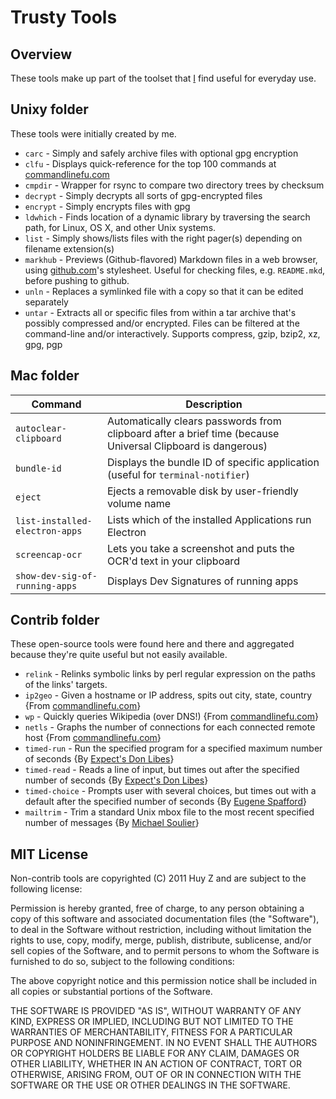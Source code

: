 Trusty Tools
============

Overview
--------
These tools make up part of the toolset that [I](https://github.com/huyz) find
useful for everyday use.

Unixy folder
------------
These tools were initially created by me.

*   `carc`      - Simply and safely archive files with optional gpg encryption
*   `clfu`      - Displays quick-reference for the top 100 commands at
                  [commandlinefu.com](http://commandlinefu.com)
*   `cmpdir`    - Wrapper for rsync to compare two directory trees by checksum
*   `decrypt`   - Simply decrypts all sorts of gpg-encrypted files
*   `encrypt`   - Simply encrypts files with gpg
*   `ldwhich`   - Finds location of a dynamic library by traversing the
                  search path, for Linux, OS X, and other Unix systems.
*   `list`      - Simply shows/lists files with the right pager(s) depending
                  on filename extension(s)
*   `markhub`   - Previews (Github-flavored) Markdown files in a web browser,
                  using [github.com](http://github.com/)'s stylesheet. Useful
                  for checking files, e.g. `README.mkd`, before pushing to
                  github.
*   `unln`      - Replaces a symlinked file with a copy so that it can be
                  edited separately
*   `untar`     - Extracts all or specific files from within a tar archive
                  that's possibly compressed and/or encrypted.  Files can be
                  filtered at the command-line and/or interactively. Supports
                  compress, gzip, bzip2, xz, gpg, pgp

Mac folder
----------

| Command                        | Description                                          |
| ---                            | ---                                                  |
| `autoclear-clipboard`          | Automatically clears passwords from clipboard after a brief time (because Universal Clipboard is dangerous) |
| `bundle-id`                    | Displays the bundle ID of specific application (useful for `terminal-notifier`) |
| `eject`                        | Ejects a removable disk by user-friendly volume name |
| `list-installed-electron-apps` | Lists which of the installed Applications run Electron |
| `screencap-ocr`                | Lets you take a screenshot and puts the OCR'd text in your clipboard |
| `show-dev-sig-of-running-apps` | Displays Dev Signatures of running apps              |

Contrib folder
--------------
These open-source tools were found here and there and aggregated because
they're quite useful but not easily available.

*   `relink`    - Relinks symbolic links by perl regular expression on the paths
                  of the links' targets.
*   `ip2geo`    - Given a hostname or IP address, spits out city, state, country
                  {From [commandlinefu.com](http://commandlinefu.com)}
*   `wp`        - Quickly queries Wikipedia (over DNS!)
                  {From [commandlinefu.com](http://commandlinefu.com)}
*   `netls`     - Graphs the number of connections for each connected remote
                  host
                  {From [commandlinefu.com](http://commandlinefu.com)}
*   `timed-run` - Run the specified program for a specified maximum number of
                  seconds
                  {By [Expect's Don Libes](http://sourceforge.net/projects/expect/)}
*   `timed-read` - Reads a line of input, but times out after the specified
                  number of seconds
                  {By [Expect's Don Libes](http://sourceforge.net/projects/expect/)}
*   `timed-choice` - Prompts user with several choices, but times out with a
                  default after the specified number of seconds
                  {By [Eugene Spafford](http://spaf.cerias.purdue.edu/)}
*   `mailtrim`  - Trim a standard Unix mbox file to the most recent specified
                  number of messages
                  {By [Michael Soulier](http://identi.ca/msoulier)}

MIT License
-----------

Non-contrib tools are copyrighted (C) 2011 Huy Z and are subject to the
following license:

Permission is hereby granted, free of charge, to any person obtaining
a copy of this software and associated documentation files (the
"Software"), to deal in the Software without restriction, including
without limitation the rights to use, copy, modify, merge, publish,
distribute, sublicense, and/or sell copies of the Software, and to
permit persons to whom the Software is furnished to do so, subject to
the following conditions:

The above copyright notice and this permission notice shall be
included in all copies or substantial portions of the Software.

THE SOFTWARE IS PROVIDED "AS IS", WITHOUT WARRANTY OF ANY KIND,
EXPRESS OR IMPLIED, INCLUDING BUT NOT LIMITED TO THE WARRANTIES OF
MERCHANTABILITY, FITNESS FOR A PARTICULAR PURPOSE AND
NONINFRINGEMENT. IN NO EVENT SHALL THE AUTHORS OR COPYRIGHT HOLDERS BE
LIABLE FOR ANY CLAIM, DAMAGES OR OTHER LIABILITY, WHETHER IN AN ACTION
OF CONTRACT, TORT OR OTHERWISE, ARISING FROM, OUT OF OR IN CONNECTION
WITH THE SOFTWARE OR THE USE OR OTHER DEALINGS IN THE SOFTWARE.

